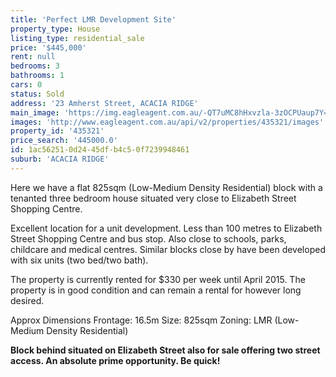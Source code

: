 ```yaml
---
title: 'Perfect LMR Development Site'
property_type: House
listing_type: residential_sale
price: '$445,000'
rent: null
bedrooms: 3
bathrooms: 1
cars: 0
status: Sold
address: '23 Amherst Street, ACACIA RIDGE'
main_image: 'https://img.eagleagent.com.au/-QT7uMC8hHxvzla-3zOCPUaup7Y=/1280x854/smart/https://s3-us-west-2.amazonaws.com/eagleagent-orig/images/6823195/118543347-image-M.jpg'
images: 'http://www.eagleagent.com.au/api/v2/properties/435321/images'
property_id: '435321'
price_search: '445000.0'
id: 1ac56251-0d24-45df-b4c5-0f7239948461
suburb: 'ACACIA RIDGE'
---
```

Here we have a flat 825sqm (Low-Medium Density Residential) block with a tenanted three bedroom house situated very close to Elizabeth Street Shopping Centre.

Excellent location for a unit development. Less than 100 metres to Elizabeth Street Shopping Centre and bus stop. Also close to schools, parks, childcare and medical centres.  Similar blocks close by have been developed with six units (two bed/two bath).

The property is currently rented for $330 per week until April 2015. The property is in good condition and can remain a rental for however long desired.

Approx Dimensions
Frontage: 16.5m
Size: 825sqm
Zoning: LMR (Low-Medium Density Residential)

**Block behind situated on Elizabeth Street also for sale offering two street access. An absolute prime opportunity. Be quick!**